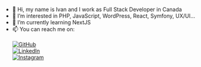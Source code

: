 - 👋 Hi, my name is Ivan and I work as Full Stack Developer in Canada
- 👀 I’m interested in PHP, JavaScript, WordPress, React, Symfony, UX/UI...
- 🌱 I’m currently learning NextJS
- 📫 You can reach me on:\
\
[![GitHub](https://img.shields.io/badge/GitHub-shoowack-181717?style=flat&logo=GitHub&logoColor=white)](https://github.com/shoowack/)\
[![LinkedIn](https://img.shields.io/badge/LinkedIn-ivan--suvak--martinovic-0a66c2?style=flat&logo=LinkedIn&logoColor=white)](https://www.linkedin.com/in/ivan-suvak-martinovic/)\
[![Instagram](https://img.shields.io/badge/Instagram-shoowack-E4405F?style=flat&logo=Instagram&logoColor=white)](https://www.instagram.com/shoowack/)


<!---
shoowack/shoowack is a ✨ special ✨ repository because its `README.md` (this file) appears on your GitHub profile.
You can click the Preview link to take a look at your changes.
--->
